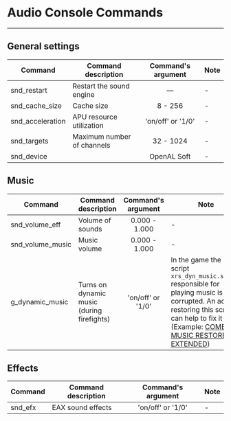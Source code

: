 # Audio Console Commands

___

## General settings

| Command | Command description | Command's argument | Note |
|---|---|:---:|---|
| snd_restart | Restart the sound engine | — | - |
| snd_cache_size | Cache size | 8 - 256 | - |
| snd_acceleration | APU resource utilization | 'on/off' or '1/0' | - |
| snd_targets | Maximum number of channels | 32 - 1024 | - |
| snd_device |  | OpenAL Soft | - |

## Music

| Command | Command description | Command's argument | Note |
|---|---|:---:|---|
| snd_volume_eff | Volume of sounds | 0.000 - 1.000 | - |
| snd_volume_music | Music volume | 0.000 - 1.000 | - |
| g_dynamic_music | Turns on dynamic music (during firefights) | 'on/off' or '1/0' | In the game the script `xrs_dyn_music.script` responsible for playing music is corrupted. An addon restoring this script can help to fix it (Example: [COMBAT MUSIC RESTORED + EXTENDED](https://www.moddb.com/mods/stalker-anomaly/addons/combat-music-restored-extended)) |

## Effects

| Command | Command description | Command's argument | Note |
|---|---|:---:|---|
| snd_efx | EAX sound effects | 'on/off' or '1/0' | - |
